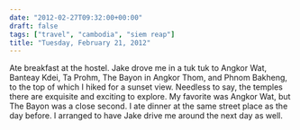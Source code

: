 ```yaml
---
date: "2012-02-27T09:32:00+00:00"
draft: false
tags: ["travel", "cambodia", "siem reap"]
title: "Tuesday, February 21, 2012"
---
```

Ate breakfast at the hostel. Jake drove me in a tuk tuk to Angkor Wat, Banteay Kdei, Ta Prohm, The Bayon in Angkor Thom, and Phnom Bakheng, to the top of which I hiked for a sunset view. Needless to say, the temples there are exquisite and exciting to explore. My favorite was Angkor Wat, but The Bayon was a close second. I ate dinner at the same street place as the day before. I arranged to have Jake drive me around the next day as well.
